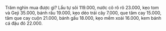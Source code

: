 Trăm nghìn mua được gì? Lẩu tự sôi 119.000, nước cô rô rô 23.000, kẹo tom và Geji 35.000, bánh râu 19.000, kẹo dẻo trái cây 7.000, que tăm cay 15.000, tăm que cay cuộn 21.000, bánh gấu 18.000, kẹo mềm xoài 16.000, kem bánh cá đậu đỏ 22.000.